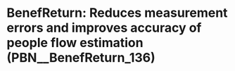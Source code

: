 # BenefReturn: __Reduces measurement errors and improves accuracy of people flow estimation__ (PBN__BenefReturn_136)


